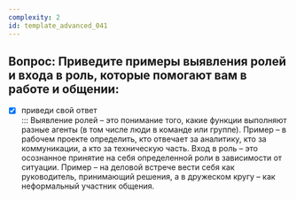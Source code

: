 ```yaml
---
complexity: 2
id: template_advanced_041
---
```

## Вопрос: Приведите примеры выявления ролей и входа в роль, которые помогают вам в работе и общении:

- [x] приведи свой ответ  
  ::: Выявление ролей – это понимание того, какие функции выполняют разные агенты (в том числе люди в команде или группе). Пример – в рабочем проекте определить, кто отвечает за аналитику, кто за коммуникации, а кто за техническую часть. Вход в роль – это осознанное принятие на себя определенной роли в зависимости от ситуации. Пример – на деловой встрече вести себя как руководитель, принимающий решения, а в дружеском кругу – как неформальный участник общения.